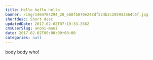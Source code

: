 ```yaml
---
title: Hello hello hello
banner: /img/1464784294_20_eb8fb870e248df524b2c205933664c6f.jpg
shortdesc: Short desc
updatedDate: 2017-02-02T07:19:33.356Z
cmsUserSlug: anoni-mani
date: 2017-02-02T00:00:00+08:00
categories: null
---
```


body body who!